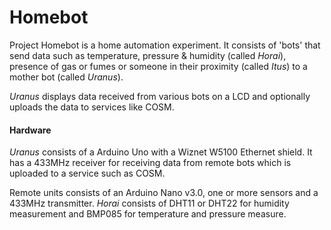 Homebot
=======

Project Homebot is a home automation experiment. It consists of 'bots' that send data such as temperature, pressure & humidity (called *Horai*), presence of gas or fumes or someone in their proximity (called *Itus*) to a mother bot (called *Uranus*). 

*Uranus* displays data received from various bots on a LCD and optionally uploads the data to services like COSM. 


#### Hardware

*Uranus* consists of a Arduino Uno with a Wiznet W5100 Ethernet shield. It has a 433MHz receiver for receiving data from remote bots which is uploaded to a service such as COSM.

Remote units consists of an Arduino Nano v3.0, one or more sensors and a 433MHz transmitter. *Horai* consists of DHT11 or DHT22 for humidity measurement and BMP085 for temperature and pressure measure. 

